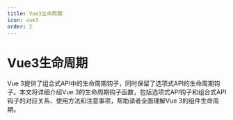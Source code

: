 ```yaml
---
title: Vue3生命周期
icon: vue3
order: 2
---
```


# Vue3生命周期

Vue 3提供了组合式API中的生命周期钩子，同时保留了选项式API的生命周期钩子。本文将详细介绍Vue 3的生命周期钩子函数，包括选项式API钩子和组合式API钩子的对应关系、使用方法和注意事项，帮助读者全面理解Vue 3的组件生命周期。
